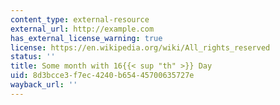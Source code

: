 ```yaml
---
content_type: external-resource
external_url: http://example.com
has_external_license_warning: true
license: https://en.wikipedia.org/wiki/All_rights_reserved
status: ''
title: Some month with 16{{< sup "th" >}} Day
uid: 8d3bcce3-f7ec-4240-b654-45700635727e
wayback_url: ''
---
```

